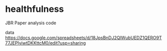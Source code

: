# healthfulness
JBR Paper analysis code

data 
https://docs.google.com/spreadsheets/d/18JpsBnDJ2QlWubUEDZ1QERO9T77JEPIyiwtDKKttcM0/edit?usp=sharing
